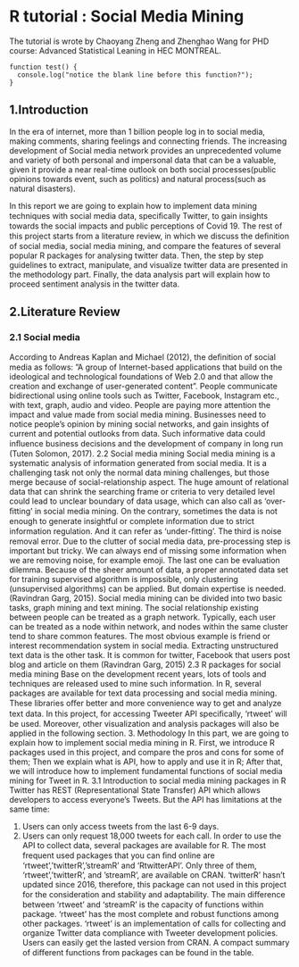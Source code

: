 # R tutorial : Social Media Mining
The tutorial is wrote by Chaoyang Zheng and Zhenghao Wang for PHD course: Advanced Statistical Leaning in HEC MONTREAL.
```
function test() {
  console.log("notice the blank line before this function?");
}
```
## 1.Introduction
In the era of internet, more than 1 billion people log in to social media, making comments, sharing feelings and connecting friends. The increasing development of Social media network provides an unprecedented volume and variety of both personal and impersonal data that can be a valuable, given it provide a near real-time outlook on both social processes(public opinions towards event, such as politics) and natural process(such as natural disasters).

In this report we are going to explain how to implement data mining techniques with social media data, speciﬁcally Twitter, to gain insights towards the social impacts and public perceptions of Covid 19. The rest of this project starts from a literature review, in which we discuss the deﬁnition of social media, social media mining, and compare the features of several popular R packages for analysing twitter data. Then, the step by step guidelines to extract, manipulate, and visualize twitter data are presented in the methodology part. Finally, the data analysis part will explain how to proceed sentiment analysis in the twitter data.

## 2.Literature Review
### 2.1 Social media
According to Andreas Kaplan and Michael (2012), the deﬁnition of social media as follows: ”A group of Internet-based applications that build on the ideological and technological foundations of Web 2.0 and that allow the creation and exchange of user-generated content”. People communicate bidirectional using online tools such as Twitter, Facebook, Instagram etc., with text, graph, audio and video. People are paying more attention the impact and value made from social media mining. Businesses need to notice people’s opinion by mining social networks, and gain insights of current and potential outlooks from data. Such informative data could inﬂuence business decisions and the development of company in long run (Tuten Solomon, 2017).
2.2 Social media mining
Social media mining is a systematic analysis of information generated from social media. It is a challenging task not only the normal data mining challenges, but those merge because of social-relationship aspect. The huge amount of relational data that can shrink the searching frame or criteria to very detailed level could lead to unclear boundary of data usage, which can also call as ‘over-ﬁtting’ in social media mining. On the contrary, sometimes the data is not enough to generate insightful or complete information due to strict information regulation. And it can refer as ‘under-ﬁtting’. The third is noise removal error. Due to the clutter of social media data, pre-processing step is important but tricky. We can always end of missing some information when we are removing noise, for example emoji. The last one can be evaluation dilemma. Because of the sheer amount of data, a proper annotated data set for training supervised algorithm is impossible, only clustering (unsupervised algorithms) can be applied. But domain expertise is needed. (Ravindran Garg, 2015).
Social media mining can be divided into two basic tasks, graph mining and text mining. The social relationship existing between people can be treated as a graph network. Typically, each user can be treated as a node within network, and nodes within the same cluster tend to share common features. The most obvious example is friend or interest recommendation system in social media. Extracting unstructured text data is the other task. It is common for twitter, Facebook that users post blog and article on them (Ravindran Garg, 2015)
2.3 R packages for social media mining
Base on the development recent years, lots of tools and techniques are released used to mine such information. In R, several packages are available for text data processing and social media mining. These libraries oﬀer better and more convenience way to get and analyze text data. In this project, for accessing Tweeter API speciﬁcally, ‘rtweet’ will be used. Moreover, other visualization and analysis packages will also be applied in the following section.
3. Methodology
In this part, we are going to explain how to implement social media mining in R. First, we introduce R packages used in this project, and compare the pros and cons for some of them; Then we explain what is API, how to apply and use it in R; After that, we will introduce how to implement fundamental functions of social media mining for Tweet in R.
3.1 Introduction to social media mining packages in R
Twitter has REST (Representational State Transfer) API which allows developers to access everyone’s Tweets. But the API has limitations at the same time:
1. Users can only access tweets from the last 6-9 days.
2. Users can only request 18,000 tweets for each call.
In order to use the API to collect data, several packages are available for R. The most frequent used packages that you can ﬁnd online are ‘rtweet’,’twitterR’,’streamR’ and ‘RtwitterAPI’. Only three of them, ‘rtweet’,’twitterR’, and ’streamR’, are available on CRAN. ‘twitterR’ hasn’t updated since 2016, therefore, this package can not used in this project for the consideration and stability and adaptability. The main diﬀerence between ‘rtweet’ and ‘streamR’ is the capacity of functions within package. ‘rtweet’ has the most complete and robust functions among other packages. ‘rtweet’ is an implementation of calls for collecting and organize Twitter data compliance with Tweeter development policies. Users can easily get the lasted version from CRAN. A compact summary of diﬀerent functions from packages can be found in the table.

